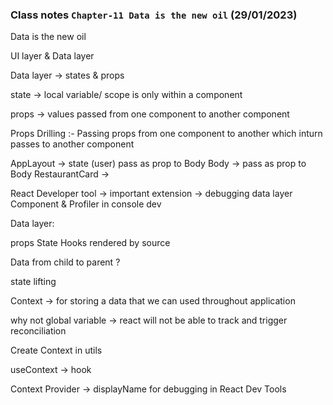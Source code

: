 ### Class notes `Chapter-11 Data is the new oil` (29/01/2023)

Data is the new oil

UI layer & Data layer

Data layer -> states & props 

state -> local variable/ scope is only within a component

props -> values passed from one component to another component


Props Drilling :- Passing props from one component to another which inturn passes to another component 

AppLayout -> state (user) 
 pass as prop to Body
  Body -> 
  pass as prop to Body
    RestaurantCard -> 

React Developer tool -> important extension -> debugging data layer 
Component & Profiler in console dev 

Data layer:

props 
State 
Hooks 
rendered by 
source 

Data from child to parent ? 

state lifting 

Context -> for storing a data that we can used throughout application 

why not global variable -> react will not be able to track and trigger reconciliation 

Create Context in utils

useContext -> hook 

Context Provider -> displayName for debugging in React Dev Tools 